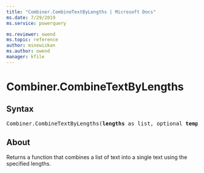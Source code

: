 ```yaml
---
title: "Combiner.CombineTextByLengths | Microsoft Docs"
ms.date: 7/29/2019
ms.service: powerquery

ms.reviewer: owend
ms.topic: reference
author: minewiskan
ms.author: owend
manager: kfile
---
```

# Combiner.CombineTextByLengths

## Syntax

<pre>
Combiner.CombineTextByLengths(<b>lengths</b> as list, optional <b>template</b> as nullable text) as function
</pre> 
  
## About  
Returns a function that combines a list of text into a single text using the specified lengths. 

